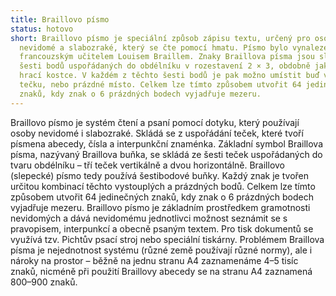 ```yaml
---
title: Braillovo písmo
status: hotovo
short: Braillovo písmo je speciální způsob zápisu textu, určený pro osoby
  nevidomé a slabozraké, který se čte pomocí hmatu. Písmo bylo vynalezeno
  francouzským učitelem Louisem Braillem. Znaky Braillova písma jsou složeny z
  šesti bodů uspořádaných do obdélníku v rozestavení 2 × 3, obdobně jako na
  hrací kostce. V každém z těchto šesti bodů je pak možno umístit buď vyvýšenou
  tečku, nebo prázdné místo. Celkem lze tímto způsobem utvořit 64 jedinečných
  znaků, kdy znak o 6 prázdných bodech vyjadřuje mezeru.
---
```

Braillovo písmo je systém čtení a psaní pomocí dotyku, který používají osoby nevidomé i slabozraké. Skládá se z uspořádání teček, které tvoří písmena abecedy, čísla a interpunkční znaménka. Základní symbol Braillova písma, nazývaný Braillova buňka, se skládá ze šesti teček uspořádaných do tvaru obdélníku – tří teček vertikálně a dvou horizontálně. Braillovo (slepecké) písmo tedy používá šestibodové buňky. Každý znak je tvořen určitou kombinací těchto vystouplých a prázdných bodů. Celkem lze tímto způsobem utvořit 64 jedinečných znaků, kdy znak o 6 prázdných bodech vyjadřuje mezeru. Braillovo písmo je základním prostředkem gramotnosti nevidomých a dává nevidomému jednotlivci možnost seznámit se s pravopisem, interpunkcí a obecně psaným textem. Pro tisk dokumentů se využívá tzv. Pichtův psací stroj nebo speciální tiskárny. Problémem Braillova písma je nejednotnost systému (různé země používají různé normy), ale i nároky na prostor – běžně na jednu stranu A4 zaznamenáme 4–5 tisíc znaků, nicméně při použití Braillovy abecedy se na stranu A4 zaznamená 800–900 znaků.